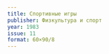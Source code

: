 ```yaml
---
title: Спортивные игры
publisher: Физкультура и спорт
year: 1983
issue: 11
format: 60×90/8
---
```



